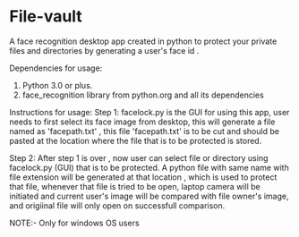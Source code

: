 # File-vault
A face recognition desktop app created in python to protect your private files and directories by generating a user's face id .

Dependencies for usage:
  1. Python 3.0 or plus.
  2. face_recognition library from python.org and all its dependencies

Instructions for usage:
 Step 1:
  facelock.py is the GUI for using this app, user needs to first select its face image from desktop, this will generate a file named as 'facepath.txt' , this file 'facepath.txt' is to be cut and should be pasted at the location where the file that is to be protected is stored.
  
  Step 2:
   After step 1 is over , now user can select file or directory using facelock.py (GUI) that is to be protected. A python file with same name with file extension will be generated at that location , which is used to protect that file, whenever that file is tried to be open, laptop camera will be initiated and current user's image will be compared with file owner's image, and origiinal file will only open on successfull comparison.
   
NOTE:- Only for windows OS users
  
